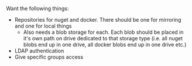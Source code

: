 Want the following things:

* Repositories for nuget and docker. There should be one for mirroring and one for local things
  * Also needs a blob storage for each. Each blob should be placed in it's own path on drive dedicated to that storage type
    (i.e. all nuget blobs end up in one drive, all docker blobs end up in one drive etc.)
* LDAP authentication
* Give specific groups access
